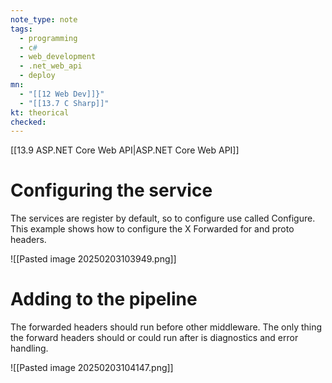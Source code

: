 ```yaml
---
note_type: note
tags:
  - programming
  - c#
  - web_development
  - .net_web_api
  - deploy
mn:
  - "[[12 Web Dev]]}"
  - "[[13.7 C Sharp]]"
kt: theorical
checked:
---
```

[[13.9 ASP.NET Core Web API|ASP.NET Core Web API]]

# Configuring the service
The services are register by default, so to configure use called Configure. This example shows how to configure the X Forwarded for and proto headers.

![[Pasted image 20250203103949.png]]

# Adding to the pipeline
The forwarded headers should run before other middleware. The only thing the forward headers should or could run after is diagnostics and error handling.

 ![[Pasted image 20250203104147.png]]
